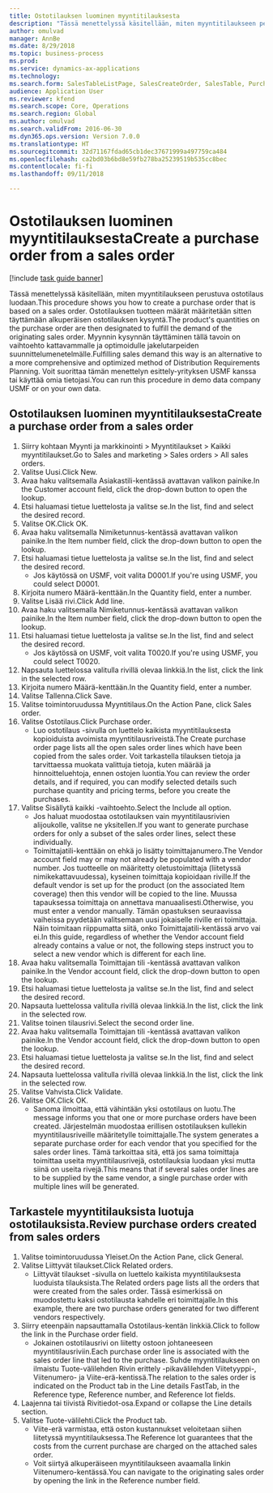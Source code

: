 ```yaml
--- 
title: Ostotilauksen luominen myyntitilauksesta
description: "Tässä menettelyssä käsitellään, miten myyntitilaukseen perustuva ostotilaus luodaan."
author: omulvad
manager: AnnBe
ms.date: 8/29/2018
ms.topic: business-process
ms.prod: 
ms.service: dynamics-ax-applications
ms.technology: 
ms.search.form: SalesTableListPage, SalesCreateOrder, SalesTable, PurchCreateFromSalesOrder, VendAccountItemLookup, SalesTableReferences, PurchTable
audience: Application User
ms.reviewer: kfend
ms.search.scope: Core, Operations
ms.search.region: Global
ms.author: omulvad
ms.search.validFrom: 2016-06-30
ms.dyn365.ops.version: Version 7.0.0
ms.translationtype: HT
ms.sourcegitcommit: 32d71167fdad65cb1dec37671999a497759ca484
ms.openlocfilehash: ca2bd03b6bd8e59fb278ba25239519b535cc8bec
ms.contentlocale: fi-fi
ms.lasthandoff: 09/11/2018

---
```

# <a name="create-a-purchase-order-from-a-sales-order"></a><span data-ttu-id="530f2-103">Ostotilauksen luominen myyntitilauksesta</span><span class="sxs-lookup"><span data-stu-id="530f2-103">Create a purchase order from a sales order</span></span>

[!include [task guide banner](../../includes/task-guide-banner.md)]

<span data-ttu-id="530f2-104">Tässä menettelyssä käsitellään, miten myyntitilaukseen perustuva ostotilaus luodaan.</span><span class="sxs-lookup"><span data-stu-id="530f2-104">This procedure shows you how to create a purchase order that is based on a sales order.</span></span> <span data-ttu-id="530f2-105">Ostotilauksen tuotteen määrät määritetään sitten täyttämään alkuperäisen ostotilauksen kysyntä.</span><span class="sxs-lookup"><span data-stu-id="530f2-105">The product's quantities on the purchase order are then designated to fulfill the demand of the originating sales order.</span></span> <span data-ttu-id="530f2-106">Myynnin kysynnän täyttäminen tällä tavoin on vaihtoehto kattavammalle ja optimoidulle jakelutarpeiden suunnittelumenetelmälle.</span><span class="sxs-lookup"><span data-stu-id="530f2-106">Fulfilling sales demand this way is an alternative to a more comprehensive and optimized method of Distribution Requirements Planning.</span></span> <span data-ttu-id="530f2-107">Voit suorittaa tämän menettelyn esittely-yrityksen USMF kanssa tai käyttää omia tietojasi.</span><span class="sxs-lookup"><span data-stu-id="530f2-107">You can run this procedure in demo data company USMF or on your own data.</span></span>


## <a name="create-a-purchase-order-from-a-sales-order"></a><span data-ttu-id="530f2-108">Ostotilauksen luominen myyntitilauksesta</span><span class="sxs-lookup"><span data-stu-id="530f2-108">Create a purchase order from a sales order</span></span>
1. <span data-ttu-id="530f2-109">Siirry kohtaan Myynti ja markkinointi > Myyntitilaukset > Kaikki myyntitilaukset.</span><span class="sxs-lookup"><span data-stu-id="530f2-109">Go to Sales and marketing > Sales orders > All sales orders.</span></span>
2. <span data-ttu-id="530f2-110">Valitse Uusi.</span><span class="sxs-lookup"><span data-stu-id="530f2-110">Click New.</span></span>
3. <span data-ttu-id="530f2-111">Avaa haku valitsemalla Asiakastili-kentässä avattavan valikon painike.</span><span class="sxs-lookup"><span data-stu-id="530f2-111">In the Customer account field, click the drop-down button to open the lookup.</span></span>
4. <span data-ttu-id="530f2-112">Etsi haluamasi tietue luettelosta ja valitse se.</span><span class="sxs-lookup"><span data-stu-id="530f2-112">In the list, find and select the desired record.</span></span>
5. <span data-ttu-id="530f2-113">Valitse OK.</span><span class="sxs-lookup"><span data-stu-id="530f2-113">Click OK.</span></span>
6. <span data-ttu-id="530f2-114">Avaa haku valitsemalla Nimiketunnus-kentässä avattavan valikon painike.</span><span class="sxs-lookup"><span data-stu-id="530f2-114">In the Item number field, click the drop-down button to open the lookup.</span></span>
7. <span data-ttu-id="530f2-115">Etsi haluamasi tietue luettelosta ja valitse se.</span><span class="sxs-lookup"><span data-stu-id="530f2-115">In the list, find and select the desired record.</span></span>
    * <span data-ttu-id="530f2-116">Jos käytössä on USMF, voit valita D0001.</span><span class="sxs-lookup"><span data-stu-id="530f2-116">If you're using USMF, you could select D0001.</span></span>  
8. <span data-ttu-id="530f2-117">Kirjoita numero Määrä-kenttään.</span><span class="sxs-lookup"><span data-stu-id="530f2-117">In the Quantity field, enter a number.</span></span>
9. <span data-ttu-id="530f2-118">Valitse Lisää rivi.</span><span class="sxs-lookup"><span data-stu-id="530f2-118">Click Add line.</span></span>
10. <span data-ttu-id="530f2-119">Avaa haku valitsemalla Nimiketunnus-kentässä avattavan valikon painike.</span><span class="sxs-lookup"><span data-stu-id="530f2-119">In the Item number field, click the drop-down button to open the lookup.</span></span>
11. <span data-ttu-id="530f2-120">Etsi haluamasi tietue luettelosta ja valitse se.</span><span class="sxs-lookup"><span data-stu-id="530f2-120">In the list, find and select the desired record.</span></span>
    * <span data-ttu-id="530f2-121">Jos käytössä on USMF, voit valita T0020.</span><span class="sxs-lookup"><span data-stu-id="530f2-121">If you're using USMF, you could select T0020.</span></span>  
12. <span data-ttu-id="530f2-122">Napsauta luettelossa valitulla rivillä olevaa linkkiä.</span><span class="sxs-lookup"><span data-stu-id="530f2-122">In the list, click the link in the selected row.</span></span>
13. <span data-ttu-id="530f2-123">Kirjoita numero Määrä-kenttään.</span><span class="sxs-lookup"><span data-stu-id="530f2-123">In the Quantity field, enter a number.</span></span>
14. <span data-ttu-id="530f2-124">Valitse Tallenna.</span><span class="sxs-lookup"><span data-stu-id="530f2-124">Click Save.</span></span>
15. <span data-ttu-id="530f2-125">Valitse toimintoruudussa Myyntitilaus.</span><span class="sxs-lookup"><span data-stu-id="530f2-125">On the Action Pane, click Sales order.</span></span>
16. <span data-ttu-id="530f2-126">Valitse Ostotilaus.</span><span class="sxs-lookup"><span data-stu-id="530f2-126">Click Purchase order.</span></span>
    * <span data-ttu-id="530f2-127">Luo ostotilaus -sivulla on luettelo kaikista myyntitilauksesta kopioiduista avoimista myyntitilausriveistä.</span><span class="sxs-lookup"><span data-stu-id="530f2-127">The Create purchase order page lists all the open sales order lines which have been copied from the sales order.</span></span> <span data-ttu-id="530f2-128">Voit tarkastella tilauksen tietoja ja tarvittaessa muokata valittuja tietoja, kuten määrää ja hinnoitteluehtoja, ennen ostojen luontia.</span><span class="sxs-lookup"><span data-stu-id="530f2-128">You can review the order details, and if required, you can modify selected details such purchase quantity and pricing terms, before you create the purchases.</span></span>  
17. <span data-ttu-id="530f2-129">Valitse Sisällytä kaikki -vaihtoehto.</span><span class="sxs-lookup"><span data-stu-id="530f2-129">Select the Include all option.</span></span>
    * <span data-ttu-id="530f2-130">Jos haluat muodostaa ostotilauksen vain myyntitilausrivien alijoukolle, valitse ne yksitellen.</span><span class="sxs-lookup"><span data-stu-id="530f2-130">If you want to generate purchase orders for only a subset of the sales order lines, select these individually.</span></span>  
    * <span data-ttu-id="530f2-131">Toimittajatili-kenttään on ehkä jo lisätty toimittajanumero.</span><span class="sxs-lookup"><span data-stu-id="530f2-131">The Vendor account field may or may not already be populated with a vendor number.</span></span> <span data-ttu-id="530f2-132">Jos tuotteelle on määritetty oletustoimittaja (liitetyssä nimikekattavuudessa), kyseinen toimittaja kopioidaan riville.</span><span class="sxs-lookup"><span data-stu-id="530f2-132">If the default vendor is set up for the product (on the associated Item coverage) then this vendor will be copied  to the line.</span></span> <span data-ttu-id="530f2-133">Muussa tapauksessa toimittaja on annettava manuaalisesti.</span><span class="sxs-lookup"><span data-stu-id="530f2-133">Otherwise, you must enter a vendor manually.</span></span>  <span data-ttu-id="530f2-134">Tämän opastuksen seuraavissa vaiheissa pyydetään valitsemaan uusi jokaiselle riville eri toimittaja. Näin toimitaan riippumatta siitä, onko Toimittajatili-kentässä arvo vai ei.</span><span class="sxs-lookup"><span data-stu-id="530f2-134">In this guide, regardless of whether the Vendor account field already contains a value or not, the following steps instruct you to select a new vendor which is different for each line.</span></span>  
18. <span data-ttu-id="530f2-135">Avaa haku valitsemalla Toimittajan tili -kentässä avattavan valikon painike.</span><span class="sxs-lookup"><span data-stu-id="530f2-135">In the Vendor account field, click the drop-down button to open the lookup.</span></span>
19. <span data-ttu-id="530f2-136">Etsi haluamasi tietue luettelosta ja valitse se.</span><span class="sxs-lookup"><span data-stu-id="530f2-136">In the list, find and select the desired record.</span></span>
20. <span data-ttu-id="530f2-137">Napsauta luettelossa valitulla rivillä olevaa linkkiä.</span><span class="sxs-lookup"><span data-stu-id="530f2-137">In the list, click the link in the selected row.</span></span>
21. <span data-ttu-id="530f2-138">Valitse toinen tilausrivi.</span><span class="sxs-lookup"><span data-stu-id="530f2-138">Select the second order line.</span></span>
22. <span data-ttu-id="530f2-139">Avaa haku valitsemalla Toimittajan tili -kentässä avattavan valikon painike.</span><span class="sxs-lookup"><span data-stu-id="530f2-139">In the Vendor account field, click the drop-down button to open the lookup.</span></span>
23. <span data-ttu-id="530f2-140">Etsi haluamasi tietue luettelosta ja valitse se.</span><span class="sxs-lookup"><span data-stu-id="530f2-140">In the list, find and select the desired record.</span></span>
24. <span data-ttu-id="530f2-141">Napsauta luettelossa valitulla rivillä olevaa linkkiä.</span><span class="sxs-lookup"><span data-stu-id="530f2-141">In the list, click the link in the selected row.</span></span>
25. <span data-ttu-id="530f2-142">Valitse Vahvista.</span><span class="sxs-lookup"><span data-stu-id="530f2-142">Click Validate.</span></span>
26. <span data-ttu-id="530f2-143">Valitse OK.</span><span class="sxs-lookup"><span data-stu-id="530f2-143">Click OK.</span></span>
    * <span data-ttu-id="530f2-144">Sanoma ilmoittaa, että vähintään yksi ostotilaus on luotu.</span><span class="sxs-lookup"><span data-stu-id="530f2-144">The message informs you that one or more purchase orders have been created.</span></span> <span data-ttu-id="530f2-145">Järjestelmän muodostaa erillisen ostotilauksen kullekin myyntitilausriveille määritetylle toimittajalle.</span><span class="sxs-lookup"><span data-stu-id="530f2-145">The system generates a separate purchase order for each vendor that you specified for the sales order lines.</span></span> <span data-ttu-id="530f2-146">Tämä tarkoittaa sitä, että jos sama toimittaja toimittaa useita myyntitilausrivejä, ostotilauksia luodaan yksi mutta siinä on useita rivejä.</span><span class="sxs-lookup"><span data-stu-id="530f2-146">This means that if several sales order lines are to be supplied by the same vendor, a single purchase order with multiple lines will be generated.</span></span>  

## <a name="review-purchase-orders-created-from-sales-orders"></a><span data-ttu-id="530f2-147">Tarkastele myyntitilauksista luotuja ostotilauksista.</span><span class="sxs-lookup"><span data-stu-id="530f2-147">Review purchase orders created from sales orders</span></span>
1. <span data-ttu-id="530f2-148">Valitse toimintoruudussa Yleiset.</span><span class="sxs-lookup"><span data-stu-id="530f2-148">On the Action Pane, click General.</span></span>
2. <span data-ttu-id="530f2-149">Valitse Liittyvät tilaukset.</span><span class="sxs-lookup"><span data-stu-id="530f2-149">Click Related orders.</span></span>
    * <span data-ttu-id="530f2-150">Liittyvät tilaukset -sivulla on luettelo kaikista myyntitilauksesta luoduista tilauksista.</span><span class="sxs-lookup"><span data-stu-id="530f2-150">The Related orders page lists all the orders that were created from the sales order.</span></span> <span data-ttu-id="530f2-151">Tässä esimerkissä on muodostettu kaksi ostotilausta kahdelle eri toimittajalle.</span><span class="sxs-lookup"><span data-stu-id="530f2-151">In this example, there are two purchase orders generated for two different vendors respectively.</span></span>  
3. <span data-ttu-id="530f2-152">Siirry eteenpäin napsauttamalla Ostotilaus-kentän linkkiä.</span><span class="sxs-lookup"><span data-stu-id="530f2-152">Click to follow the link in the Purchase order field.</span></span>
    * <span data-ttu-id="530f2-153">Jokainen ostotilausrivi on liitetty ostoon johtaneeseen myyntitilausriviin.</span><span class="sxs-lookup"><span data-stu-id="530f2-153">Each purchase order line is associated with the sales order line that led to the purchase.</span></span> <span data-ttu-id="530f2-154">Suhde myyntitilaukseen on ilmaistu Tuote-välilehden Rivin erittely -pikavälilehden Viitetyyppi-, Viitenumero- ja Viite-erä-kentissä.</span><span class="sxs-lookup"><span data-stu-id="530f2-154">The relation to the sales order is indicated on the Product tab in the Line details FastTab, in the Reference type, Reference number, and Reference lot fields.</span></span>  
4. <span data-ttu-id="530f2-155">Laajenna tai tiivistä Rivitiedot-osa.</span><span class="sxs-lookup"><span data-stu-id="530f2-155">Expand or collapse the Line details section.</span></span>
5. <span data-ttu-id="530f2-156">Valitse Tuote-välilehti.</span><span class="sxs-lookup"><span data-stu-id="530f2-156">Click the Product tab.</span></span>
    * <span data-ttu-id="530f2-157">Viite-erä varmistaa, että oston kustannukset veloitetaan siihen liitetyssä myyntitilauksessa.</span><span class="sxs-lookup"><span data-stu-id="530f2-157">The Reference lot guarantees that the costs from the current purchase are charged on the attached sales order.</span></span>  
    * <span data-ttu-id="530f2-158">Voit siirtyä alkuperäiseen myyntitilaukseen avaamalla linkin Viitenumero-kentässä.</span><span class="sxs-lookup"><span data-stu-id="530f2-158">You can navigate to the originating sales order by opening the link in the Reference number field.</span></span>  


